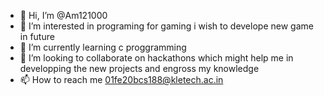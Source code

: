 - 👋 Hi, I’m @Am121000
- 👀 I’m interested in programing for gaming i wish to develope new game in future
- 🌱 I’m currently learning  c proggramming 
- 💞️ I’m looking to collaborate on hackathons which might help me in developping the new projects and engross my knowledge
- 📫 How to reach me  01fe20bcs188@kletech.ac.in
<!---
Am121000/Am121000 is a ✨ special ✨ repository because its `README.md` (this file) appears on your GitHub profile.
You can click the Preview link to take a look at your changes.
--->
